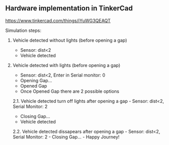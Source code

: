 ## Hardware implementation in TinkerCad

https://www.tinkercad.com/things/iYuWG3QEAQT


Simulation steps:

1.    Vehicle detected without lights (before opening a gap)	
      - Sensor: dist<2
      - Vehicle detected

2.   Vehicle detected with lights (before opening a gap)
     - Sensor: dist<2, Enter in Serial monitor: 0
     - Opening Gap...
     - Opened Gap
     - Once Opened Gap there are 2 possible options

     2.1. Vehicle detected turn off lights after opening a gap
          - Sensor: dist<2, Serial Monitor: 2
	  - Closing Gap...
   	  - Vehicle detected

     2.2. Vehicle detected dissapears after opening a gap
          - Sensor: dist<2, Serial Monitor: 2
          - Closing Gap...
          - Happy Journey!
